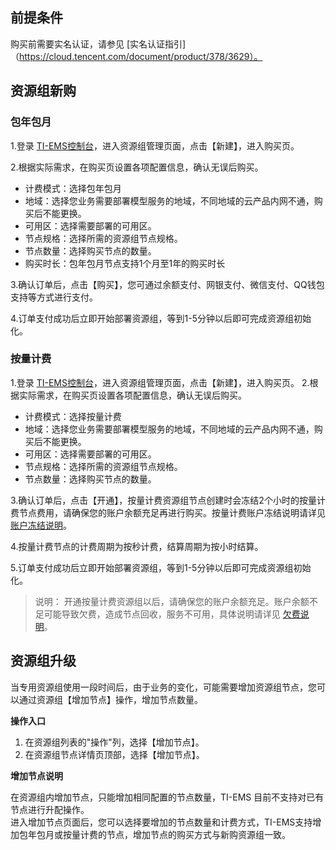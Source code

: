 ## 前提条件
购买前需要实名认证，请参见 [实名认证指引]（https://cloud.tencent.com/document/product/378/3629）。
## 资源组新购
### 包年包月
1.登录 [TI-EMS控制台](https://console.cloud.tencent.com/tiems)，进入资源组管理页面，点击【新建】，进入购买页。

2.根据实际需求，在购买页设置各项配置信息，确认无误后购买。

- 计费模式：选择包年包月
- 地域：选择您业务需要部署模型服务的地域，不同地域的云产品内网不通，购买后不能更换。
- 可用区：选择需要部署的可用区。
- 节点规格：选择所需的资源组节点规格。
- 节点数量：选择购买节点的数量。
- 购买时长：包年包月节点支持1个月至1年的购买时长

3.确认订单后，点击【购买】，您可通过余额支付、网银支付、微信支付、QQ钱包支持等方式进行支付。

4.订单支付成功后立即开始部署资源组，等到1-5分钟以后即可完成资源组初始化。

### 按量计费
1.登录 [TI-EMS控制台](https://console.cloud.tencent.com/tiems)，进入资源组管理页面，点击【新建】，进入购买页。
2.根据实际需求，在购买页设置各项配置信息，确认无误后购买。

- 计费模式：选择按量计费
- 地域：选择您业务需要部署模型服务的地域，不同地域的云产品内网不通，购买后不能更换。
- 可用区：选择需要部署的可用区。
- 节点规格：选择所需的资源组节点规格。
- 节点数量：选择购买节点的数量。

3.确认订单后，点击【开通】，按量计费资源组节点创建时会冻结2个小时的按量计费节点费用，请确保您的账户余额充足再进行购买。按量计费账户冻结说明请详见 [账户冻结说明](https://cloud.tencent.com/document/product/555/12039)。

4.按量计费节点的计费周期为按秒计费，结算周期为按小时结算。

5.订单支付成功后立即开始部署资源组，等到1-5分钟以后即可完成资源组初始化。

> 说明：
> 开通按量计费资源组以后，请确保您的账户余额充足。账户余额不足可能导致欠费，造成节点回收，服务不可用，具体说明请详见 [欠费说明]()。

## 资源组升级
当专用资源组使用一段时间后，由于业务的变化，可能需要增加资源组节点，您可以通过资源组【增加节点】操作，增加节点数量。

**操作入口**

1. 在资源组列表的"操作"列，选择【增加节点】。
2. 在资源组节点详情页顶部，选择【增加节点】。

**增加节点说明**

在资源组内增加节点，只能增加相同配置的节点数量，TI-EMS 目前不支持对已有节点进行升配操作。   
进入增加节点页面后，您可以选择要增加的节点数量和计费方式，TI-EMS支持增加包年包月或按量计费的节点，增加节点的购买方式与新购资源组一致。




